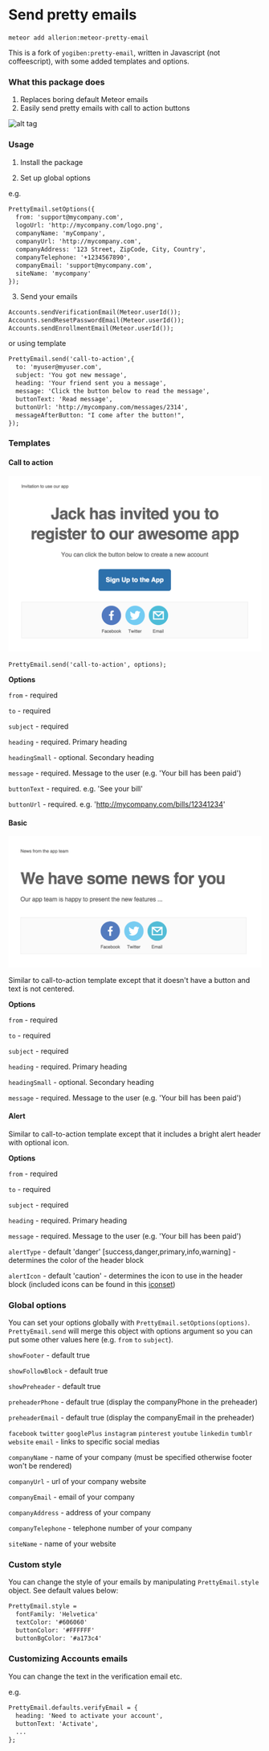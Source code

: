 Send pretty emails
==================

`meteor add allerion:meteor-pretty-email`

This is a fork of `yogiben:pretty-email`, written in Javascript (not coffeescript), with some added templates and options.

### What this package does ###
1. Replaces boring default Meteor emails
2. Easily send pretty emails with call to action buttons

![alt tag](https://raw.githubusercontent.com/yogiben/meteor-pretty-email/master/readme/meteor-pretty-email.png)


### Usage ###

1) Install the package

2) Set up global options

e.g.

```
PrettyEmail.setOptions({
  from: 'support@mycompany.com',
  logoUrl: 'http://mycompany.com/logo.png',
  companyName: 'myCompany',
  companyUrl: 'http://mycompany.com',
  companyAddress: '123 Street, ZipCode, City, Country',
  companyTelephone: '+1234567890',
  companyEmail: 'support@mycompany.com',
  siteName: 'mycompany'
});
```

3) Send your emails

```
Accounts.sendVerificationEmail(Meteor.userId());
Accounts.sendResetPasswordEmail(Meteor.userId());
Accounts.sendEnrollmentEmail(Meteor.userId());
```

or using template

```
PrettyEmail.send('call-to-action',{
  to: 'myuser@myuser.com',
  subject: 'You got new message',
  heading: 'Your friend sent you a message',
  message: 'Click the button below to read the message',
  buttonText: 'Read message',
  buttonUrl: 'http://mycompany.com/messages/2314',
  messageAfterButton: "I come after the button!",
});
```

### Templates ###

#### Call to action ####

![call-to-action](readme/call-to-action.png)

```
PrettyEmail.send('call-to-action', options);
```

**Options**

``from`` - required

``to`` - required

``subject`` - required

``heading`` - required. Primary heading

``headingSmall`` - optional. Secondary heading

``message`` - required. Message to the user (e.g. 'Your bill has been paid')

``buttonText`` - required. e.g. 'See your bill'

``buttonUrl`` - required. e.g. 'http://mycompany.com/bills/12341234'

#### Basic ####

![basic](readme/basic.png)

Similar to call-to-action template except that it doesn't have a button and text is not centered.

**Options**

``from`` - required

``to`` - required

``subject`` - required

``heading`` - required. Primary heading

``headingSmall`` - optional. Secondary heading

``message`` - required. Message to the user (e.g. 'Your bill has been paid')

#### Alert ####

Similar to call-to-action template except that it includes a bright alert header with optional icon.

**Options**

``from`` - required

``to`` - required

``subject`` - required

``heading`` - required. Primary heading

``message`` - required. Message to the user (e.g. 'Your bill has been paid')

``alertType`` - default 'danger' [success,danger,primary,info,warning] - determines the color of the header block

``alertIcon`` - default 'caution' - determines the icon to use in the header block (included icons can be found in this [iconset](https://www.iconfinder.com/iconsets/circle-icons-1))

### Global options ###

You can set your options globally with ``PrettyEmail.setOptions(options)``. ``PrettyEmail.send`` will merge this object with options argument so you can put some other values here (e.g. ``from`` ``to`` ``subject``).

``showFooter`` - default true

``showFollowBlock`` - default true

``showPreheader`` - default true

``preheaderPhone`` - default true (display the companyPhone in the preheader)

``preheaderEmail`` - default true (display the companyEmail in the preheader)

``facebook`` ``twitter`` ``googlePlus`` ``instagram`` ``pinterest`` ``youtube`` ``linkedin`` ``tumblr`` ``website`` ``email`` - links to specific social medias

``companyName`` - name of your company (must be specified otherwise footer won't be rendered)

``companyUrl`` - url of your company website

``companyEmail`` - email of your company

``companyAddress`` - address of your company

``companyTelephone`` - telephone number of your company

``siteName`` - name of your website

### Custom style ###

You can change the style of your emails by manipulating ``PrettyEmail.style`` object. See default values below:

```
PrettyEmail.style =
  fontFamily: 'Helvetica'
  textColor: '#606060'
  buttonColor: '#FFFFFF'
  buttonBgColor: '#a173c4'
```

### Customizing Accounts emails ###
You can change the text in the verification email etc.

e.g.

```
PrettyEmail.defaults.verifyEmail = {
  heading: 'Need to activate your account',
  buttonText: 'Activate',
  ...
};
  ```
